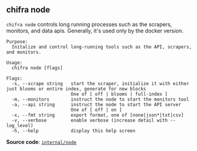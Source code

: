 ## chifra node

`chifra node` controls long running processes such as the scrapers, monitors, and data apis. Generally, it's used only by the docker version.

```[plaintext]
Purpose:
  Initalize and control long-running tools such as the API, scrapers, and monitors.

Usage:
  chifra node [flags]

Flags:
  -s, --scrape string   start the scraper, initialize it with either just blooms or entire index, generate for new blocks
                        One of [ off | blooms | full-index ]
  -m, --monitors        instruct the node to start the monitors tool
  -a, --api string      instruct the node to start the API server
                        One of [ off | on ]
  -x, --fmt string      export format, one of [none|json*|txt|csv]
  -v, --verbose         enable verbose (increase detail with --log_level)
  -h, --help            display this help screen
```

**Source code**: [`internal/node`](https://github.com/TrueBlocks/trueblocks-core/tree/master/src/apps/chifra/internal/node)

